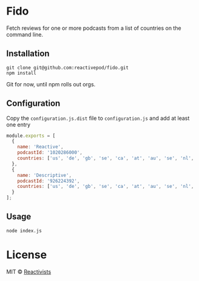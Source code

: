 # Fido

Fetch reviews for one or more podcasts from a list of countries on the command line.

## Installation

```
git clone git@github.com:reactivepod/fido.git
npm install
```

Git for now, until npm rolls out orgs.

## Configuration

Copy the `configuration.js.dist` file to `configuration.js` and add at least one entry

```javascript
module.exports = [
  {
    name: 'Reactive',
    podcastId: '1020286000',
    countries: ['us', 'de', 'gb', 'se', 'ca', 'at', 'au', 'se', 'nl', 'br', 'mx', 'ru', 'gr', 'ar', 'za', 'ch', 'pt']
  },
  {
    name: 'Descriptive',
    podcastId: '926224392',
    countries: ['us', 'de', 'gb', 'se', 'ca', 'at', 'au', 'se', 'nl', 'br', 'mx', 'ru', 'gr', 'ar', 'za', 'ch', 'pt']
  }
];
```

## Usage

```
node index.js
```

# License

MIT © [Reactivists](https://github.com/orgs/reactivepod/teams/reactivists)
